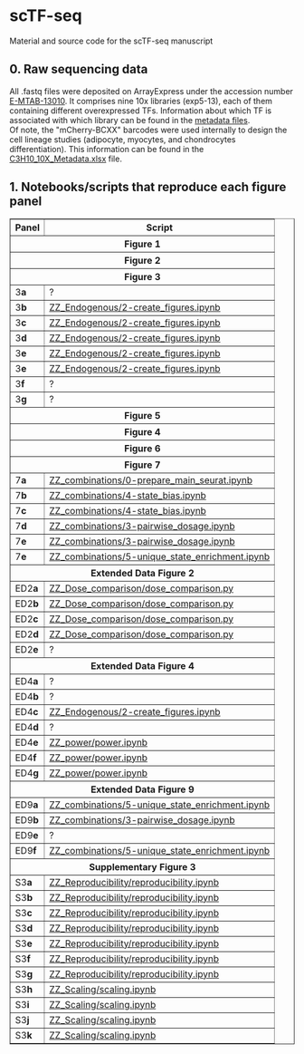 # scTF-seq
Material and source code for the scTF-seq manuscript

## 0. Raw sequencing data
All .fastq files were deposited on ArrayExpress under the accession number [E-MTAB-13010](https://www.ebi.ac.uk/biostudies/arrayexpress/studies/E-MTAB-13010). It comprises nine 10x libraries (exp5-13), each of them containing different overexpressed TFs. Information about which TF is associated with which library can be found in the [metadata files](metadata/).<br/>
Of note, the "mCherry-BCXX" barcodes were used internally to design the cell lineage studies (adipocyte, myocytes, and chondrocytes differentiation). This information can be found in the [C3H10_10X_Metadata.xlsx](metadata/C3H10_10X_Metadata.xlsx) file.


## 1. Notebooks/scripts that reproduce each figure panel

<table border="1" cellspacing="0" cellpadding="5">
  <thead>
    <tr>
      <th>Panel</th>
      <th>Script</th>
    </tr>
  </thead>
  <tbody>
    <tr><th colspan="2" border="1">Figure 1</th></tr>
    <tr><th colspan="2" border="1">Figure 2</th></tr>
    <tr><th colspan="2" border="1">Figure 3</th></tr>
    <tr><td>3<strong>a</strong></td><td>?</td></tr>
    <tr><td>3<strong>b</strong></td><td><a href="code/ZZ_Endogenous/2-create_figures.ipynb">ZZ_Endogenous/2-create_figures.ipynb</a></td></tr>
    <tr><td>3<strong>c</strong></td><td><a href="code/ZZ_Endogenous/2-create_figures.ipynb">ZZ_Endogenous/2-create_figures.ipynb</a></td></tr>
    <tr><td>3<strong>d</strong></td><td><a href="code/ZZ_Endogenous/2-create_figures.ipynb">ZZ_Endogenous/2-create_figures.ipynb</a></td></tr>
    <tr><td>3<strong>e</strong></td><td><a href="code/ZZ_Endogenous/2-create_figures.ipynb">ZZ_Endogenous/2-create_figures.ipynb</a></td></tr>
    <tr><td>3<strong>e</strong></td><td><a href="code/ZZ_Endogenous/2-create_figures.ipynb">ZZ_Endogenous/2-create_figures.ipynb</a></td></tr>
    <tr><td>3<strong>f</strong></td><td>?</td></tr>
    <tr><td>3<strong>g</strong></td><td>?</td></tr>
    <tr><th colspan="2" border="1">Figure 5</th></tr>
    <tr><th colspan="2" border="1">Figure 4</th></tr>
    <tr><th colspan="2" border="1">Figure 6</th></tr>
    <tr><th colspan="2" border="1">Figure 7</th></tr>
    <tr><td>7<strong>a</strong></td><td><a href="code/ZZ_combinations/0-prepare_main_seurat.ipynb">ZZ_combinations/0-prepare_main_seurat.ipynb</a></td></tr>
    <tr><td>7<strong>b</strong></td><td><a href="code/ZZ_combinations/4-state_bias.ipynb">ZZ_combinations/4-state_bias.ipynb</a></td></tr>
    <tr><td>7<strong>c</strong></td><td><a href="code/ZZ_combinations/4-state_bias.ipynb">ZZ_combinations/4-state_bias.ipynb</a></td></tr>
    <tr><td>7<strong>d</strong></td><td><a href="code/ZZ_combinations/3-pairwise_dosage.ipynb">ZZ_combinations/3-pairwise_dosage.ipynb</a></td></tr>
    <tr><td>7<strong>e</strong></td><td><a href="code/ZZ_combinations/3-pairwise_dosage.ipynb">ZZ_combinations/3-pairwise_dosage.ipynb</a></td></tr>
    <tr><td>7<strong>e</strong></td><td><a href="code/ZZ_combinations/5-unique_state_enrichment.ipynb">ZZ_combinations/5-unique_state_enrichment.ipynb</a></td></tr>
    <tr><th colspan="2" border="1">Extended Data Figure 2</th></tr>
    <tr><td>ED2<strong>a</strong></td><td><a href="code/ZZ_Dose_comparison/dose_comparison.py">ZZ_Dose_comparison/dose_comparison.py</a></td></tr>
    <tr><td>ED2<strong>b</strong></td><td><a href="code/ZZ_Dose_comparison/dose_comparison.py">ZZ_Dose_comparison/dose_comparison.py</a></td></tr>
    <tr><td>ED2<strong>c</strong></td><td><a href="code/ZZ_Dose_comparison/dose_comparison.py">ZZ_Dose_comparison/dose_comparison.py</a></td></tr>
    <tr><td>ED2<strong>d</strong></td><td><a href="code/ZZ_Dose_comparison/dose_comparison.py">ZZ_Dose_comparison/dose_comparison.py</a></td></tr>
    <tr><td>ED2<strong>e</strong></td><td>?</td></tr>
    <tr><th colspan="2" border="1">Extended Data Figure 4</th></tr>
    <tr><td>ED4<strong>a</strong></td><td>?</td></tr>
    <tr><td>ED4<strong>b</strong></td><td>?</td></tr>
    <tr><td>ED4<strong>c</strong></td><td><a href="code/ZZ_Endogenous/2-create_figures.ipynb">ZZ_Endogenous/2-create_figures.ipynb</a></td></tr>
    <tr><td>ED4<strong>d</strong></td><td>?</td></tr>
    <tr><td>ED4<strong>e</strong></td><td><a href="code/ZZ_power/power.ipynb">ZZ_power/power.ipynb</a></td></tr>
    <tr><td>ED4<strong>f</strong></td><td><a href="code/ZZ_power/power.ipynb">ZZ_power/power.ipynb</a></td></tr>
    <tr><td>ED4<strong>g</strong></td><td><a href="code/ZZ_power/power.ipynb">ZZ_power/power.ipynb</a></td></tr>
    <tr><th colspan="2" border="1">Extended Data Figure 9</th></tr>
    <tr><td>ED9<strong>a</strong></td><td><a href="code/ZZ_combinations/5-unique_state_enrichment.ipynb">ZZ_combinations/5-unique_state_enrichment.ipynb</a></td></tr>
    <tr><td>ED9<strong>b</strong></td><td><a href="code/ZZ_combinations/3-pairwise_dosage.ipynb">ZZ_combinations/3-pairwise_dosage.ipynb</a></td></tr>
    <tr><td>ED9<strong>e</strong></td><td>?</td></tr>
    <tr><td>ED9<strong>f</strong></td><td><a href="code/ZZ_combinations/5-unique_state_enrichment.ipynb">ZZ_combinations/5-unique_state_enrichment.ipynb</a></td></tr>
    <tr><th colspan="2" border="1">Supplementary Figure 3</th></tr>
    <tr><td>S3<strong>a</strong></td><td><a href="code/ZZ_Reproducibility/reproducibility.ipynb">ZZ_Reproducibility/reproducibility.ipynb</a></td></tr>
    <tr><td>S3<strong>b</strong></td><td><a href="code/ZZ_Reproducibility/reproducibility.ipynb">ZZ_Reproducibility/reproducibility.ipynb</a></td></tr>
    <tr><td>S3<strong>c</strong></td><td><a href="code/ZZ_Reproducibility/reproducibility.ipynb">ZZ_Reproducibility/reproducibility.ipynb</a></td></tr>
    <tr><td>S3<strong>d</strong></td><td><a href="code/ZZ_Reproducibility/reproducibility.ipynb">ZZ_Reproducibility/reproducibility.ipynb</a></td></tr>
    <tr><td>S3<strong>e</strong></td><td><a href="code/ZZ_Reproducibility/reproducibility.ipynb">ZZ_Reproducibility/reproducibility.ipynb</a></td></tr>
    <tr><td>S3<strong>f</strong></td><td><a href="code/ZZ_Reproducibility/reproducibility.ipynb">ZZ_Reproducibility/reproducibility.ipynb</a></td></tr>
    <tr><td>S3<strong>g</strong></td><td><a href="code/ZZ_Reproducibility/reproducibility.ipynb">ZZ_Reproducibility/reproducibility.ipynb</a></td></tr>
    <tr><td>S3<strong>h</strong></td><td><a href="code/ZZ_Scaling/scaling.ipynb">ZZ_Scaling/scaling.ipynb</a></td></tr>
    <tr><td>S3<strong>i</strong></td><td><a href="code/ZZ_Scaling/scaling.ipynb">ZZ_Scaling/scaling.ipynb</a></td></tr>
    <tr><td>S3<strong>j</strong></td><td><a href="code/ZZ_Scaling/scaling.ipynb">ZZ_Scaling/scaling.ipynb</a></td></tr>
    <tr><td>S3<strong>k</strong></td><td><a href="code/ZZ_Scaling/scaling.ipynb">ZZ_Scaling/scaling.ipynb</a></td></tr>
  </tbody>
</table>